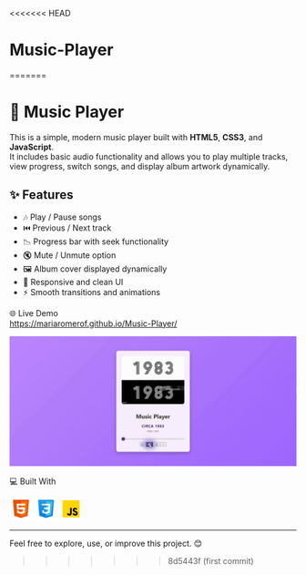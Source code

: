 <<<<<<< HEAD
# Music-Player
=======
# 🎵 Music Player

This is a simple, modern music player built with **HTML5**, **CSS3**, and **JavaScript**.  
It includes basic audio functionality and allows you to play multiple tracks, view progress, switch songs, and display album artwork dynamically.

## ✨ Features

- 🎶 Play / Pause songs
- ⏮️ Previous / Next track
- 📉 Progress bar with seek functionality
- 🔇 Mute / Unmute option
- 🖼️ Album cover displayed dynamically
- 📱 Responsive and clean UI
- ⚡ Smooth transitions and animations

🌐 Live Demo  
https://mariaromerof.github.io/Music-Player/

![Music Player Preview](images/GIF.gif)

💻 Built With
<p align="left">
  <img src="images/html5.png" alt="HTML5 logo" width="40"/>
  <img src="images/css3.png" alt="CSS3 logo" width="40"/>
  <img src="images/js.png" alt="JavaScript logo" width="40"/>
</p>


---

Feel free to explore, use, or improve this project. 😊
>>>>>>> 8d5443f (first commit)
